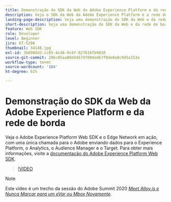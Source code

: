 ```yaml
---
title: Demonstração do SDK da Web da Adobe Experience Platform e da rede de borda
description: Veja o SDK da Web da Adobe Experience Platform e a rede de borda em ação, com uma única chamada para a Adobe enviando dados para a Experience Platform, o Analytics, o Audience Manager e o Target.
landing-page-description: Veja uma demonstração do SDK da Web e da rede de borda em ação, com uma única chamada para a Adobe enviando dados para a Experience Platform, o Analytics, o Audience Manager e o Target.
short-description: Veja uma demonstração do SDK da Web e da rede de borda em ação, com uma única chamada para a Adobe enviando dados para a Experience Platform, o Analytics, o Audience Manager e o Target.
feature: Web SDK
role: Developer
level: Beginner
jira: KT-5206
thumbnail: 34148.jpg
exl-id: 3b8984d2-cc05-4c46-9c4f-027616fb9810
source-git-commit: 286c85aa88d44574f00ded67f0de8e0c945a153e
workflow-type: tm+mt
source-wordcount: '164'
ht-degree: 61%

---
```


# Demonstração do SDK da Web da Adobe Experience Platform e da rede de borda

Veja o Adobe Experience Platform Web SDK e o Edge Network em ação, com uma única chamada para o Adobe enviando dados para o Experience Platform, o Analytics, o Audience Manager e o Target. Para obter mais informações, visite a [documentação do Adobe Experience Platform Web SDK](https://experienceleague.adobe.com/docs/experience-platform/edge/home.html?lang=pt-BR).

>[!VIDEO](https://video.tv.adobe.com/v/3417875?learn=on&enablevpops&captions=por_br)

>[!NOTE]
>
>Este vídeo é um trecho da sessão do Adobe Summit 2020 *[Meet Alloy.js e Nunca Marcar para um eVar ou Mbox Novamente](https://business.adobe.com/summit/2020/with-alloy-js-never-tag-for-an-evar-or-mbox-again.html)*.
